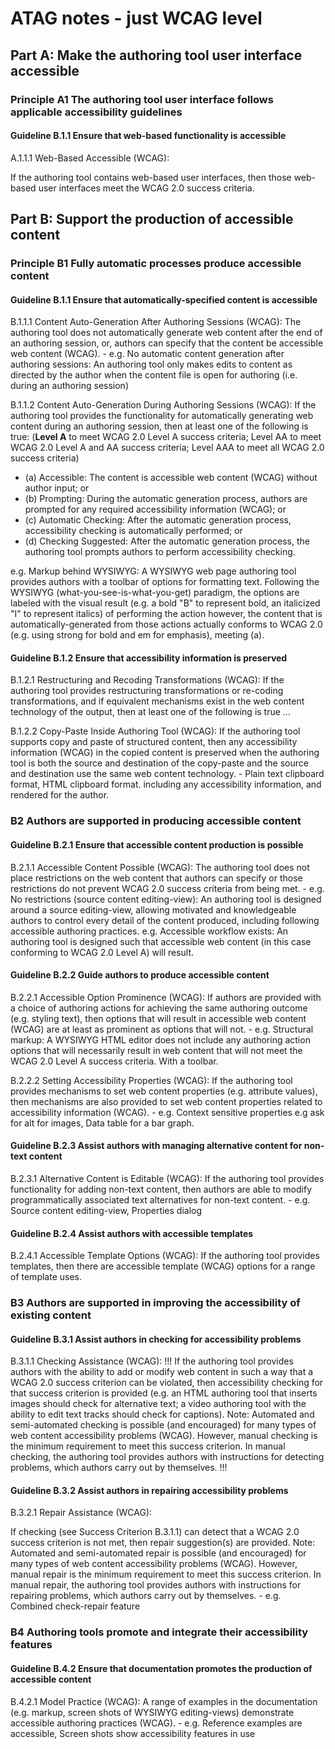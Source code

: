 # ATAG notes - just WCAG level

## Part A: Make the authoring tool user interface accessible

### Principle A1 The authoring tool user interface follows applicable accessibility guidelines

#### Guideline B.1.1 Ensure that web-based functionality is accessible

A.1.1.1 Web-Based Accessible (WCAG):

If the authoring tool contains web-based user interfaces, then those web-based user interfaces meet the WCAG 2.0 success criteria.

## Part B: Support the production of accessible content

### Principle B1 Fully automatic processes produce accessible content

#### Guideline B.1.1 Ensure that automatically-specified content is accessible

B.1.1.1 Content Auto-Generation After Authoring Sessions (WCAG): The authoring tool does not automatically generate web content after the end of an authoring session, or, authors can specify that the content be accessible web content (WCAG). - e.g. No automatic content generation after authoring sessions: An authoring tool only makes edits to content as directed by the author when the content file is open for authoring (i.e. during an authoring session)

B.1.1.2 Content Auto-Generation During Authoring Sessions (WCAG): If the authoring tool provides the functionality for automatically generating web content during an authoring session, then at least one of the following is true: (**Level A** to meet WCAG 2.0 Level A success criteria; Level AA to meet WCAG 2.0 Level A and AA success criteria; Level AAA to meet all WCAG 2.0 success criteria)

- (a) Accessible: The content is accessible web content (WCAG) without author input; or
- (b) Prompting: During the automatic generation process, authors are prompted for any required accessibility information (WCAG); or
- (c) Automatic Checking: After the automatic generation process, accessibility checking is automatically performed; or
- (d) Checking Suggested: After the automatic generation process, the authoring tool prompts authors to perform accessibility checking.

e.g. Markup behind WYSIWYG: A WYSIWYG web page authoring tool provides authors with a toolbar of options for formatting text. Following the WYSIWYG (what-you-see-is-what-you-get) paradigm, the options are labeled with the visual result (e.g. a bold "B" to represent bold, an italicized "I" to represent italics) of performing the action however, the content that is automatically-generated from those actions actually conforms to WCAG 2.0 (e.g. using strong for bold and em for emphasis), meeting (a).

#### Guideline B.1.2 Ensure that accessibility information is preserved

B.1.2.1 Restructuring and Recoding Transformations (WCAG): If the authoring tool provides restructuring transformations or re-coding transformations, and if equivalent mechanisms exist in the web content technology of the output, then at least one of the following is true ...

B.1.2.2 Copy-Paste Inside Authoring Tool (WCAG): If the authoring tool supports copy and paste of structured content, then any accessibility information (WCAG) in the copied content is preserved when the authoring tool is both the source and destination of the copy-paste and the source and destination use the same web content technology. - Plain text clipboard format, HTML clipboard format. including any accessibility information, and rendered for the author.

### B2 Authors are supported in producing accessible content

#### Guideline B.2.1 Ensure that accessible content production is possible

B.2.1.1 Accessible Content Possible (WCAG): The authoring tool does not place restrictions on the web content that authors can specify or those restrictions do not prevent WCAG 2.0 success criteria from being met. - e.g. No restrictions (source content editing-view): An authoring tool is designed around a source editing-view, allowing motivated and knowledgeable authors to control every detail of the content produced, including following accessible authoring practices. e.g. Accessible workflow exists: An authoring tool is designed such that accessible web content (in this case conforming to WCAG 2.0 Level A) will result.

#### Guideline B.2.2 Guide authors to produce accessible content

B.2.2.1 Accessible Option Prominence (WCAG): If authors are provided with a choice of authoring actions for achieving the same authoring outcome (e.g. styling text), then options that will result in accessible web content (WCAG) are at least as prominent as options that will not. - e.g. Structural markup: A WYSIWYG HTML editor does not include any authoring action options that will necessarily result in web content that will not meet the WCAG 2.0 Level A success criteria. With a toolbar.

B.2.2.2 Setting Accessibility Properties (WCAG): If the authoring tool provides mechanisms to set web content properties (e.g. attribute values), then mechanisms are also provided to set web content properties related to accessibility information (WCAG). - e.g. Context sensitive properties e.g ask for alt for images, Data table for a bar graph.

#### Guideline B.2.3 Assist authors with managing alternative content for non-text content

B.2.3.1 Alternative Content is Editable (WCAG): If the authoring tool provides functionality for adding non-text content, then authors are able to modify programmatically associated text alternatives for non-text content. - e.g. Source content editing-view, Properties dialog

#### Guideline B.2.4 Assist authors with accessible templates

B.2.4.1 Accessible Template Options (WCAG): If the authoring tool provides templates, then there are accessible template (WCAG) options for a range of template uses.

### B3 Authors are supported in improving the accessibility of existing content

#### Guideline B.3.1 Assist authors in checking for accessibility problems

B.3.1.1 Checking Assistance (WCAG): !!! If the authoring tool provides authors with the ability to add or modify web content in such a way that a WCAG 2.0 success criterion can be violated, then accessibility checking for that success criterion is provided (e.g. an HTML authoring tool that inserts images should check for alternative text; a video authoring tool with the ability to edit text tracks should check for captions). Note: Automated and semi-automated checking is possible (and encouraged) for many types of web content accessibility problems (WCAG). However, manual checking is the minimum requirement to meet this success criterion. In manual checking, the authoring tool provides authors with instructions for detecting problems, which authors carry out by themselves. !!!

#### Guideline B.3.2 Assist authors in repairing accessibility problems

B.3.2.1 Repair Assistance (WCAG):

If checking (see Success Criterion B.3.1.1) can detect that a WCAG 2.0 success criterion is not met, then repair suggestion(s) are provided. Note: Automated and semi-automated repair is possible (and encouraged) for many types of web content accessibility problems (WCAG). However, manual repair is the minimum requirement to meet this success criterion. In manual repair, the authoring tool provides authors with instructions for repairing problems, which authors carry out by themselves. - e.g. Combined check-repair feature

### B4 Authoring tools promote and integrate their accessibility features

#### Guideline B.4.2 Ensure that documentation promotes the production of accessible content

B.4.2.1 Model Practice (WCAG): A range of examples in the documentation (e.g. markup, screen shots of WYSIWYG editing-views) demonstrate accessible authoring practices (WCAG). - e.g. Reference examples are accessible, Screen shots show accessibility features in use
